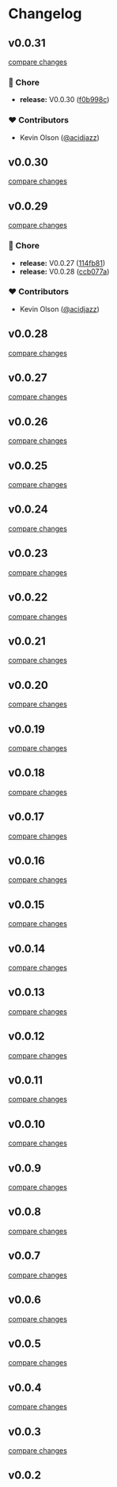 # Changelog


## v0.0.31

[compare changes](https://github.com/fumeapp/nuxt-api-utils/compare/v0.0.30...v0.0.31)

### 🏡 Chore

- **release:** V0.0.30 ([f0b998c](https://github.com/fumeapp/nuxt-api-utils/commit/f0b998c))

### ❤️ Contributors

- Kevin Olson ([@acidjazz](https://github.com/acidjazz))

## v0.0.30

[compare changes](https://github.com/fumeapp/nuxt-api-utils/compare/v0.0.29...v0.0.30)

## v0.0.29

[compare changes](https://github.com/fumeapp/nuxt-api-utils/compare/v0.0.26...v0.0.29)

### 🏡 Chore

- **release:** V0.0.27 ([114fb81](https://github.com/fumeapp/nuxt-api-utils/commit/114fb81))
- **release:** V0.0.28 ([ccb077a](https://github.com/fumeapp/nuxt-api-utils/commit/ccb077a))

### ❤️ Contributors

- Kevin Olson ([@acidjazz](https://github.com/acidjazz))

## v0.0.28

[compare changes](https://github.com/fumeapp/nuxt-api-utils/compare/v0.0.27...v0.0.28)

## v0.0.27

[compare changes](https://github.com/fumeapp/nuxt-api-utils/compare/v0.0.26...v0.0.27)

## v0.0.26

[compare changes](https://github.com/fumeapp/nuxt-api-utils/compare/v0.0.25...v0.0.26)

## v0.0.25

[compare changes](https://github.com/fumeapp/nuxt-api-utils/compare/v0.0.24...v0.0.25)

## v0.0.24

[compare changes](https://github.com/fumeapp/nuxt-api-utils/compare/v0.0.23...v0.0.24)

## v0.0.23

[compare changes](https://github.com/fumeapp/nuxt-api-utils/compare/v0.0.22...v0.0.23)

## v0.0.22

[compare changes](https://github.com/fumeapp/nuxt-api-utils/compare/v0.0.21...v0.0.22)

## v0.0.21

[compare changes](https://github.com/fumeapp/nuxt-api-utils/compare/v0.0.20...v0.0.21)

## v0.0.20

[compare changes](https://github.com/fumeapp/nuxt-api-utils/compare/v0.0.19...v0.0.20)

## v0.0.19

[compare changes](https://github.com/fumeapp/nuxt-api-utils/compare/v0.0.18...v0.0.19)

## v0.0.18

[compare changes](https://github.com/fumeapp/nuxt-api-utils/compare/v0.0.17...v0.0.18)

## v0.0.17

[compare changes](https://github.com/fumeapp/nuxt-api-utils/compare/v0.0.16...v0.0.17)

## v0.0.16

[compare changes](https://github.com/fumeapp/nuxt-api-utils/compare/v0.0.15...v0.0.16)

## v0.0.15

[compare changes](https://github.com/fumeapp/nuxt-api-utils/compare/v0.0.14...v0.0.15)

## v0.0.14

[compare changes](https://github.com/fumeapp/nuxt-api-utils/compare/v0.0.13...v0.0.14)

## v0.0.13

[compare changes](https://github.com/fumeapp/nuxt-api-utils/compare/v0.0.12...v0.0.13)

## v0.0.12

[compare changes](https://github.com/fumeapp/nuxt-api-utils/compare/v0.0.11...v0.0.12)

## v0.0.11

[compare changes](https://github.com/fumeapp/nuxt-api-utils/compare/v0.0.10...v0.0.11)

## v0.0.10

[compare changes](https://github.com/fumeapp/nuxt-api-utils/compare/v0.0.9...v0.0.10)

## v0.0.9

[compare changes](https://github.com/fumeapp/nuxt-api-utils/compare/v0.0.8...v0.0.9)

## v0.0.8

[compare changes](https://github.com/fumeapp/nuxt-api-utils/compare/v0.0.7...v0.0.8)

## v0.0.7

[compare changes](https://github.com/fumeapp/nuxt-api-utils/compare/v0.0.6...v0.0.7)

## v0.0.6

[compare changes](https://github.com/fumeapp/nuxt-api-utils/compare/v0.0.5...v0.0.6)

## v0.0.5

[compare changes](https://github.com/fumeapp/nuxt-api-utils/compare/v0.0.4...v0.0.5)

## v0.0.4

[compare changes](https://github.com/fumeapp/nuxt-api-utils/compare/v0.0.3...v0.0.4)

## v0.0.3

[compare changes](https://github.com/fumeapp/nuxt-api-utils/compare/v0.0.2...v0.0.3)

## v0.0.2

